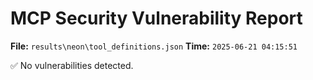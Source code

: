 # MCP Security Vulnerability Report
**File:** `results\neon\tool_definitions.json`
**Time:** `2025-06-21 04:15:51`

✅ No vulnerabilities detected.